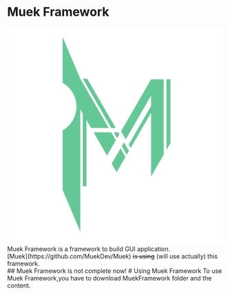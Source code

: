﻿# Muek Framework
<img src="MuekResource/MuekLogo.svg">
Muek Framework is a framework to build GUI application.<br/>
[Muek](https://github.com/MuekDev/Muek) <del>is using</del> (will use actually) this framework.<br/>
## Muek Framework is not complete now!
# Using Muek Framework
To use Muek Framework,you have to download MuekFramework folder and the content.
